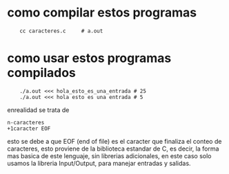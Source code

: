# como compilar estos programas
```
	cc caracteres.c 	# a.out
```

# como usar estos programas compilados
```
	./a.out <<< hola_esto_es_una_entrada # 25 
	./a.out <<< hola esto es una entrada # 5
```
enrealidad se trata de 
```
n-caracteres 
+1caracter EOF 
```
esto se debe a que EOF (end of file) es el caracter que finaliza el conteo de caracteres, esto proviene de la biblioteca estandar de C, es decir, la forma mas basica de este lenguaje, sin librerias adicionales,  en este caso solo usamos la libreria Input/Output, para manejar entradas y salidas. 
